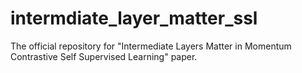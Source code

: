 # intermdiate_layer_matter_ssl
The official repository for "Intermediate Layers Matter in Momentum Contrastive Self Supervised Learning" paper.
